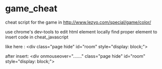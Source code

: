 # game_cheat
cheat script for the game in http://www.lezyo.com/special/game/color/

use chrome's dev-tools to edit html element locally
find proper element to insert code in cheat_javascript

like here :
&lt;div class="page hide" id="room" style="display: block;"&gt;

after insert:
&lt;div onmouseover="......." class="page hide" id="room" style="display: block;"&gt;

